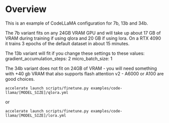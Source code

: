 # Overview

This is an example of CodeLLaMA configuration for 7b, 13b and 34b.

The 7b variant fits on any 24GB VRAM GPU and will take up about 17 GB of VRAM during training if using qlora and 20 GB if using lora. On a RTX 4090 it trains 3 epochs of the default dataset in about 15 minutes.

The 13b variant will fit if you change these settings to these values:
gradient_accumulation_steps: 2
micro_batch_size: 1

The 34b variant does not fit on 24GB of VRAM - you will need something with +40 gb VRAM that also supports flash attention v2 - A6000 or A100 are good choices.

```shell
accelerate launch scripts/finetune.py examples/code-llama/[MODEL_SIZE]/qlora.yml

```
or

```shell
accelerate launch scripts/finetune.py examples/code-llama/[MODEL_SIZE]/lora.yml

```
